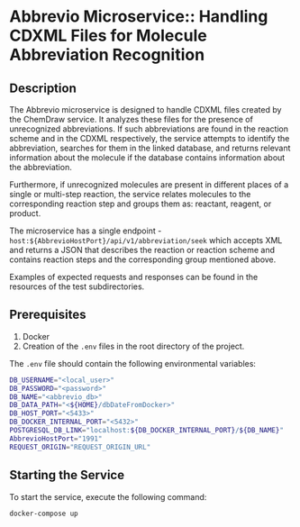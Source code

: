 # Abbrevio Microservice:: Handling CDXML Files for Molecule Abbreviation Recognition

## Description
The Abbrevio microservice is designed to handle CDXML files created by the ChemDraw service. It analyzes these files for the presence of unrecognized abbreviations. If such abbreviations are found in the reaction scheme and in the CDXML respectively, the service attempts to identify the abbreviation, searches for them in the linked database, and returns relevant information about the molecule if the database contains information about the abbreviation.

Furthermore, if unrecognized molecules are present in different places of a single or multi-step reaction, the service relates molecules to the corresponding reaction step and groups them as: reactant, reagent, or product.

The microservice has a single endpoint - `host:${AbbrevioHostPort}/api/v1/abbreviation/seek` which accepts XML and returns a JSON that describes the reaction or reaction scheme and contains reaction steps and the corresponding group mentioned above.

Examples of expected requests and responses can be found in the resources of the test subdirectories.

## Prerequisites
1. Docker
2. Creation of the `.env` files in the root directory of the project.

The `.env` file should contain the following environmental variables:
```bash
DB_USERNAME="<local_user>"
DB_PASSWORD="<password>"
DB_NAME="<abbrevio_db>"
DB_DATA_PATH="<${HOME}/dbDateFromDocker>"
DB_HOST_PORT="<5433>"
DB_DOCKER_INTERNAL_PORT="<5432>"
POSTGRESQL_DB_LINK="localhost:${DB_DOCKER_INTERNAL_PORT}/${DB_NAME}"
AbbrevioHostPort="1991"
REQUEST_ORIGIN="REQUEST_ORIGIN_URL"
```

## Starting the Service
To start the service, execute the following command:
```bash
docker-compose up
```

